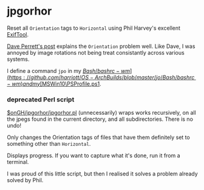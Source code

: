 
jpgorhor
========

Reset all `Orientation` tags to `Horizontal`  using Phil Harvey's excellent [ExifTool](http://en.wikipedia.org/wiki/ExifTool).

[Dave Perrett's post](http://www.daveperrett.com/articles/2012/07/28/exif-orientation-handling-is-a-ghetto/) explains the `Orientation` problem well.
Like Dave, I was annoyed by image rotations not being treat consistantly across various systems.

I define a command `jpo` in my [$Bash/bashrc-wm](https://github.com/harriott/OS-ArchBuilds/blob/master/jo/Bash/bashrc-wm) and my [$MSWin10\PSProfile.ps1](https://github.com/harriott/OS-MSWin10/blob/master/PSProfile.ps1).

### deprecated Perl script

[$onGH/jpgorhor/jpgorhor.pl](https://github.com/harriott/jpgorhor/blob/master/jpgorhor.pl) (unnecessarily) wraps
works recursively, on all the jpegs found in the current directory, and all subdirectories.  There is no undo!

Only changes the Orientation tags of files that have them definitely set to something other than `Horizontal`.

Displays progress.  If you want to capture what it's done, run it from a terminal.

I was proud of this little script, but then I realised it solves a problem already solved by Phil.

